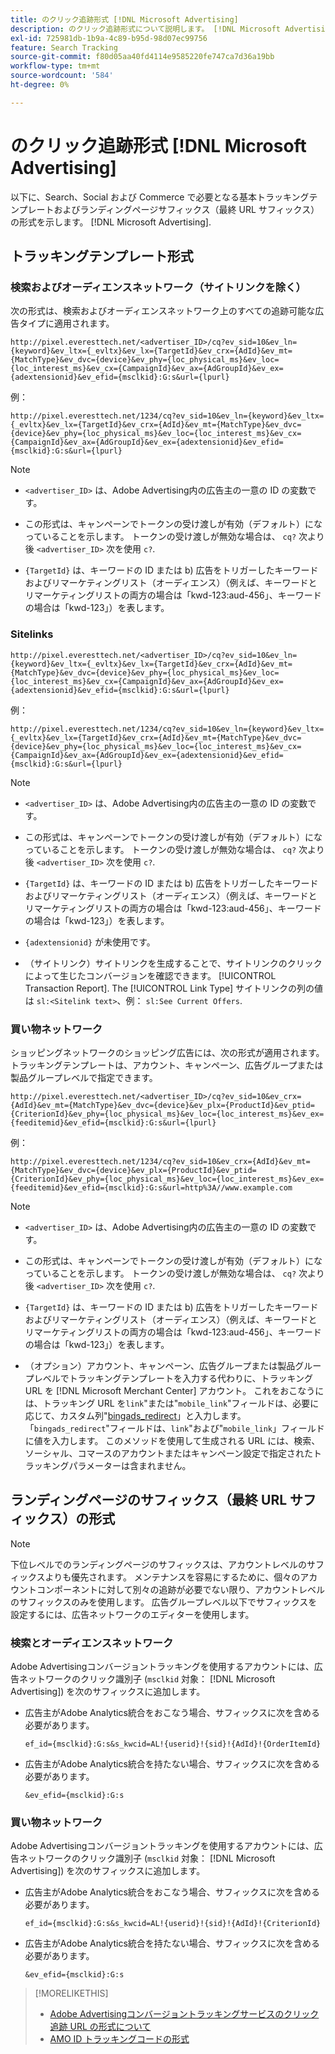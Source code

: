 ```yaml
---
title: のクリック追跡形式 [!DNL Microsoft Advertising]
description: のクリック追跡形式について説明します。 [!DNL Microsoft Advertising] アカウント。
exl-id: 725981db-1b9a-4c89-b95d-98d07ec99756
feature: Search Tracking
source-git-commit: f80d05aa40fd4114e9585220fe747ca7d36a19bb
workflow-type: tm+mt
source-wordcount: '584'
ht-degree: 0%

---
```


# のクリック追跡形式 [!DNL Microsoft Advertising]

以下に、Search、Social および Commerce で必要となる基本トラッキングテンプレートおよびランディングページサフィックス（最終 URL サフィックス）の形式を示します。 [!DNL Microsoft Advertising].

## トラッキングテンプレート形式

### 検索およびオーディエンスネットワーク（サイトリンクを除く）

次の形式は、検索およびオーディエンスネットワーク上のすべての追跡可能な広告タイプに適用されます。

`http://pixel.everesttech.net/<advertiser_ID>/cq?ev_sid=10&ev_ln={keyword}&ev_ltx={_evltx}&ev_lx={TargetId}&ev_crx={AdId}&ev_mt={MatchType}&ev_dvc={device}&ev_phy={loc_physical_ms}&ev_loc={loc_interest_ms}&ev_cx={CampaignId}&ev_ax={AdGroupId}&ev_ex={adextensionid}&ev_efid={msclkid}:G:s&url={lpurl}`

例：

`http://pixel.everesttech.net/1234/cq?ev_sid=10&ev_ln={keyword}&ev_ltx={_evltx}&ev_lx={TargetId}&ev_crx={AdId}&ev_mt={MatchType}&ev_dvc={device}&ev_phy={loc_physical_ms}&ev_loc={loc_interest_ms}&ev_cx={CampaignId}&ev_ax={AdGroupId}&ev_ex={adextensionid}&ev_efid={msclkid}:G:s&url={lpurl}`

>[!NOTE]
>
>* `<advertiser_ID>` は、Adobe Advertising内の広告主の一意の ID の変数です。
>
>* この形式は、キャンペーンでトークンの受け渡しが有効（デフォルト）になっていることを示します。 トークンの受け渡しが無効な場合は、 `cq?` 次より後 `<advertiser_ID>` 次を使用 `c?`.
>
>* `{TargetId}` は、キーワードの ID または b) 広告をトリガーしたキーワードおよびリマーケティングリスト（オーディエンス）（例えば、キーワードとリマーケティングリストの両方の場合は「kwd-123:aud-456」、キーワードの場合は「kwd-123」）を表します。

### Sitelinks

`http://pixel.everesttech.net/<advertiser_ID>/cq?ev_sid=10&ev_ln={keyword}&ev_ltx={_evltx}&ev_lx={TargetId}&ev_crx={AdId}&ev_mt={MatchType}&ev_dvc={device}&ev_phy={loc_physical_ms}&ev_loc={loc_interest_ms}&ev_cx={CampaignId}&ev_ax={AdGroupId}&ev_ex={adextensionid}&ev_efid={msclkid}:G:s&url={lpurl}`

例：

`http://pixel.everesttech.net/1234/cq?ev_sid=10&ev_ln={keyword}&ev_ltx={_evltx}&ev_lx={TargetId}&ev_crx={AdId}&ev_mt={MatchType}&ev_dvc={device}&ev_phy={loc_physical_ms}&ev_loc={loc_interest_ms}&ev_cx={CampaignId}&ev_ax={AdGroupId}&ev_ex={adextensionid}&ev_efid={msclkid}:G:s&url={lpurl}`

>[!NOTE]
>
>* `<advertiser_ID>` は、Adobe Advertising内の広告主の一意の ID の変数です。
>
>* この形式は、キャンペーンでトークンの受け渡しが有効（デフォルト）になっていることを示します。 トークンの受け渡しが無効な場合は、 `cq?` 次より後 `<advertiser_ID>` 次を使用 `c?`.
>
>* `{TargetId}` は、キーワードの ID または b) 広告をトリガーしたキーワードおよびリマーケティングリスト（オーディエンス）（例えば、キーワードとリマーケティングリストの両方の場合は「kwd-123:aud-456」、キーワードの場合は「kwd-123」）を表します。
>
>* `{adextensionid}` が未使用です。
>
>* （サイトリンク）サイトリンクを生成することで、サイトリンクのクリックによって生じたコンバージョンを確認できます。 [!UICONTROL Transaction Report]. The [!UICONTROL Link Type] サイトリンクの列の値は `sl:<Sitelink text>`、例： `sl:See Current Offers`.

### 買い物ネットワーク

ショッピングネットワークのショッピング広告には、次の形式が適用されます。 トラッキングテンプレートは、アカウント、キャンペーン、広告グループまたは製品グループレベルで指定できます。

`http://pixel.everesttech.net/<advertiser_ID>/cq?ev_sid=10&ev_crx={AdId}&ev_mt={MatchType}&ev_dvc={device}&ev_plx={ProductId}&ev_ptid={CriterionId}&ev_phy={loc_physical_ms}&ev_loc={loc_interest_ms}&ev_ex={feeditemid}&ev_efid={msclkid}:G:s&url={lpurl}`

例：

`http://pixel.everesttech.net/1234/cq?ev_sid=10&ev_crx={AdId}&ev_mt={MatchType}&ev_dvc={device}&ev_plx={ProductId}&ev_ptid={CriterionId}&ev_phy={loc_physical_ms}&ev_loc={loc_interest_ms}&ev_ex={feeditemid}&ev_efid={msclkid}:G:s&url=http%3A//www.example.com`

>[!NOTE]
>
>* `<advertiser_ID>` は、Adobe Advertising内の広告主の一意の ID の変数です。
>
>* この形式は、キャンペーンでトークンの受け渡しが有効（デフォルト）になっていることを示します。 トークンの受け渡しが無効な場合は、 `cq?` 次より後 `<advertiser_ID>` 次を使用 `c?`.
>
>* `{TargetId}` は、キーワードの ID または b) 広告をトリガーしたキーワードおよびリマーケティングリスト（オーディエンス）（例えば、キーワードとリマーケティングリストの両方の場合は「kwd-123:aud-456」、キーワードの場合は「kwd-123」）を表します。
>
>* （オプション）アカウント、キャンペーン、広告グループまたは製品グループレベルでトラッキングテンプレートを入力する代わりに、トラッキング URL を [!DNL Microsoft Merchant Center] アカウント。 これをおこなうには、トラッキング URL を`link`&quot;または&quot;`mobile_link`&quot;フィールドは、必要に応じて、カスタム列&quot;[bingads_redirect](https://help.bingads.microsoft.com/#apex/3/en/51084/0)」と入力します。 「`bingads_redirect`&quot;フィールドは、`link`&quot;および&quot;`mobile_link`」フィールドに値を入力します。 このメソッドを使用して生成される URL には、検索、ソーシャル、コマースのアカウントまたはキャンペーン設定で指定されたトラッキングパラメーターは含まれません。

## ランディングページのサフィックス（最終 URL サフィックス）の形式

>[!NOTE]
>
>下位レベルでのランディングページのサフィックスは、アカウントレベルのサフィックスよりも優先されます。 メンテナンスを容易にするために、個々のアカウントコンポーネントに対して別々の追跡が必要でない限り、アカウントレベルのサフィックスのみを使用します。 広告グループレベル以下でサフィックスを設定するには、広告ネットワークのエディターを使用します。

### 検索とオーディエンスネットワーク

Adobe Advertisingコンバージョントラッキングを使用するアカウントには、広告ネットワークのクリック識別子 (`msclkid` 対象： [!DNL Microsoft Advertising]) を次のサフィックスに追加します。

* 広告主がAdobe Analytics統合をおこなう場合、サフィックスに次を含める必要があります。

  `ef_id={msclkid}:G:s&s_kwcid=AL!{userid}!{sid}!{AdId}!{OrderItemId}`

* 広告主がAdobe Analytics統合を持たない場合、サフィックスに次を含める必要があります。

  `&ev_efid={msclkid}:G:s`

### 買い物ネットワーク

Adobe Advertisingコンバージョントラッキングを使用するアカウントには、広告ネットワークのクリック識別子 (`msclkid` 対象： [!DNL Microsoft Advertising]) を次のサフィックスに追加します。

* 広告主がAdobe Analytics統合をおこなう場合、サフィックスに次を含める必要があります。

  `ef_id={msclkid}:G:s&s_kwcid=AL!{userid}!{sid}!{AdId}!{CriterionId}`

* 広告主がAdobe Analytics統合を持たない場合、サフィックスに次を含める必要があります。

  `&ev_efid={msclkid}:G:s`

>[!MORELIKETHIS]
>
>* [Adobe Advertisingコンバージョントラッキングサービスのクリック追跡 URL の形式について](formats-click-tracking-about.md)
>* [AMO ID トラッキングコードの形式](skwcid-tracking-parameter.md)
